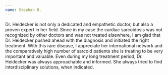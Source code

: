 ```yaml
---
name: Stephan B.
---
```


Dr. Heidecker is not only a dedicated and empathetic doctor, but also a proven expert in her field.
Since in my case the cardiac sarcoidosis was not recognized by other doctors and was not treated elsewhere, 
I am glad that Dr. Heidecker pushed ahead with the diagnosis and initiated the right treatment. 
With this rare disease, I appreciate her international network and the comparatively high number of sarcoid patients 
she is treating to be very important and valuable. Even during my long treatment period, Dr. Heidecker was always 
approachable and informed. She always tried to find interdisciplinary solutions, when indicated.
